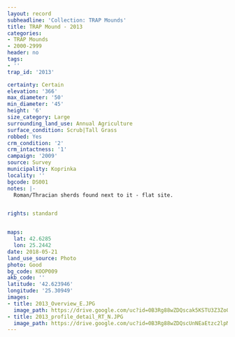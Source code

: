 ```yaml
---
layout: record
subheadline: 'Collection: TRAP Mounds'
title: TRAP Mound - 2013
categories:
- TRAP Mounds
- 2000-2999
header: no
tags:
- ''
trap_id: '2013'

certainty: Certain
elevation: '366'
max_diameter: '50'
min_diameter: '45'
height: '6'
size_category: Large
surrounding_land_use: Annual Agriculture
surface_condition: Scrub|Tall Grass
robbed: Yes
crm_condition: '2'
crm_intactness: '1'
campaign: '2009'
source: Survey
municipality: Koprinka
locality: ''
bgcode: DS001
notes: |-
  Roman/Thracian sherds found next to it - flat site.


rights: standard


maps:
  lat: 42.6285
  lon: 25.2442
date: 2018-05-21
land_use_source: Photo
photo: Good
bg_code: KOOP009
akb_code: ''
latitude: '42.623946'
longitude: '25.30949'
images:
- title: 2013_Overview_E.JPG
  image_path: https://drive.google.com/uc?id=0B3Rg88wZDQscak5KSTU3Z3ZoQW8
- title: 2013_profile_detail_RT_N.JPG
  image_path: https://drive.google.com/uc?id=0B3Rg88wZDQscUnNEaEtzc2lpM3c
---
```

